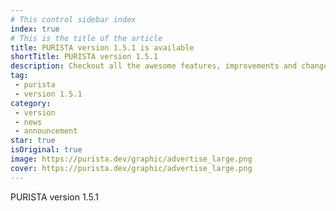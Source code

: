 ```yaml
---
# This control sidebar index
index: true
# This is the title of the article
title: PURISTA version 1.5.1 is available
shortTitle: PURISTA version 1.5.1
description: Checkout all the awesome features, improvements and changes in PURISTA v1.5.1 typescript framework.
tag:
 - purista
 - version 1.5.1
category:
 - version
 - news
 - announcement
star: true
isOriginal: true
image: https://purista.dev/graphic/advertise_large.png
cover: https://purista.dev/graphic/advertise_large.png
---
```



PURISTA version 1.5.1